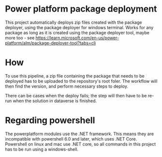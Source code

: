 # Power platform package deployment

This project automatically deploys zip files created with the package deployer, using the package deployer for windows terminal. Works for any package as long as it is created using the package deployer tool, maybe more too - see https://learn.microsoft.com/en-us/power-platform/alm/package-deployer-tool?tabs=cli

# How
To use this pipeline, a zip file containing the package that needs to be deployed has to be uploaded to the repository's root foler. The workflow will then find the version, and perform necessary steps to deploy. 

There can be cases when the deploy fails; the step will then have to be re-run when the solution in dataverse is finished.

# Regarding powershell 
The powerplatform modules use the .NET framework. This means they are incompatible with powershell 6.0 and later, which uses .NET Core. Powershell on linux and mac use .NET core, so all commands in this project has to be run using a windows-shell. 